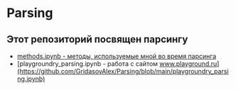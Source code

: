 # Parsing
## Этот репозиторий посвящен парсингу
* [methods.ipynb - методы, используемые мной во время парсинга](https://github.com/GridasovAlex/Parsing/blob/main/methods.ipynb)
* [playgroundry_parsing.ipynb - работа с сайтом www.playground.ru](https://github.com/GridasovAlex/Parsing/blob/main/playgroundry_parsing.ipynb)
